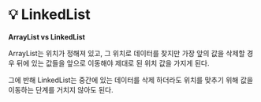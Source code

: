 # 💡 **LinkedList**

**ArrayList vs LinkedList**

ArrayList는 위치가 정해져 있고, 그 위치로 데이터를 찾지만 가장 앞의 값을 삭제할 경우 뒤에 있는 값들을 앞으로 이동해야 제대로 된 위치 값을 가지게 된다. 

그에 반해 LinkedList는 중간에 있는 데이터를 삭제 하더라도 위치를 맞추기 위해 값을 이동하는 단계를 거치지 않아도 된다.


